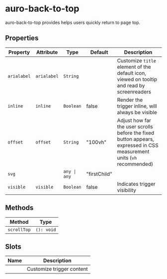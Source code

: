 # auro-back-to-top

auro-back-to-top provides helps users quickly return to page top.

## Properties

| Property    | Attribute   | Type         | Default      | Description                                      |
|-------------|-------------|--------------|--------------|--------------------------------------------------|
| `arialabel` | `arialabel` | `String`     |              | Customize `title` element of the default icon, viewed on tooltip and read by screenreaders |
| `inline`    | `inline`    | `Boolean`    | false        | Render the trigger inline, will always be visible |
| `offset`    | `offset`    | `String`     | "100vh"      | Adjust how far the user scrolls before the fixed button appears, expressed in CSS measurement units (`vh` recommended) |
| `svg`       |             | `any \| any` | "firstChild" |                                                  |
| `visible`   | `visible`   | `Boolean`    | false        | Indicates trigger visibility                     |

## Methods

| Method      | Type       |
|-------------|------------|
| `scrollTop` | `(): void` |

## Slots

| Name | Description               |
|------|---------------------------|
|      | Customize trigger content |
